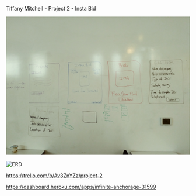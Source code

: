 Tiffany Mitchell - Project 2 - Insta Bid

![wireframe](./images/wireframe.jpg)

![ERD](./images/)

https://trello.com/b/Av3ZnYZz/project-2 

https://dashboard.heroku.com/apps/infinite-anchorage-31599
 